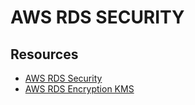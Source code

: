 # AWS RDS SECURITY

## Resources

- [AWS RDS Security](https://docs.aws.amazon.com/AmazonRDS/latest/UserGuide/UsingWithRDS.html)
- [AWS RDS Encryption KMS](https://docs.aws.amazon.com/AmazonRDS/latest/UserGuide/Overview.Encryption.Keys.html)
